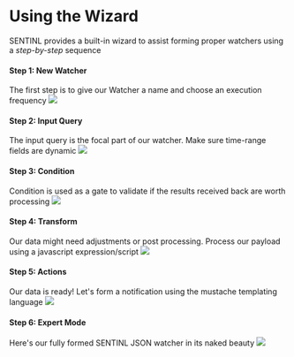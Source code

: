 # Using the Wizard

SENTINL provides a built-in wizard to assist forming proper watchers using a _step-by-step_ sequence

#### Step 1: New Watcher
The first step is to give our Watcher a name and choose an execution frequency
<img src="http://i.imgur.com/WTtFrDx.png" >
#### Step 2: Input Query
The input query is the focal part of our watcher. Make sure time-range fields are dynamic
<img src="http://i.imgur.com/HxY0YHR.png" >
#### Step 3: Condition
Condition is used as a gate to validate if the results received back are worth processing
<img src="http://i.imgur.com/XF2eurd.png" >
#### Step 4: Transform
Our data might need adjustments or post processing. Process our payload using a javascript expression/script
<img src="http://i.imgur.com/TjpADFn.png" >
#### Step 5: Actions
Our data is ready! Let's form a notification using the mustache templating language
<img src="http://i.imgur.com/swzR4fo.png" >
#### Step 6: Expert Mode
Here's our fully formed SENTINL JSON watcher in its naked beauty
<img src="http://i.imgur.com/6CSyx59.png" >
